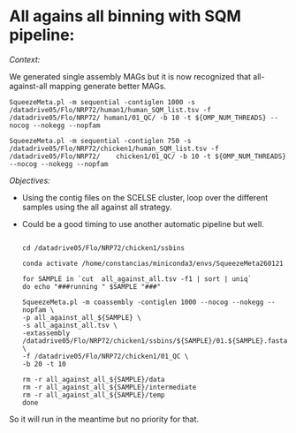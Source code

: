 # All agains all binning with SQM pipeline:

_Context:_ 

We generated single assembly MAGs but it is now recognized that all-against-all mapping generate better MAGs.

	SqueezeMeta.pl -m sequential -contiglen 1000 -s /datadrive05/Flo/NRP72/human1/human_SQM_list.tsv -f /datadrive05/Flo/NRP72/	human1/01_QC/ -b 10 -t ${OMP_NUM_THREADS} --nocog --nokegg --nopfam

	SqueezeMeta.pl -m sequential -contiglen 750 -s /datadrive05/Flo/NRP72/chicken1/human_SQM_list.tsv -f /datadrive05/Flo/NRP72/	chicken1/01_QC/ -b 10 -t ${OMP_NUM_THREADS} --nocog --nokegg --nopfam

_Objectives:_ 

- Using the contig files on the SCELSE cluster, loop over the different samples using the all against all strategy.
- Could be a good timing to use another automatic pipeline but well.


	```source ~/.bashrc 
	
	cd /datadrive05/Flo/NRP72/chicken1/ssbins
	
	conda activate /home/constancias/miniconda3/envs/SqueezeMeta260121
	 
	for SAMPLE in `cut  all_against_all.tsv -f1 | sort | uniq`
	do echo "###running " $SAMPLE "###"
	
	SqueezeMeta.pl -m coassembly -contiglen 1000 --nocog --nokegg --nopfam \
	-p all_against_all_${SAMPLE} \
	-s all_against_all.tsv \
	-extassembly /datadrive05/Flo/NRP72/chicken1/ssbins/${SAMPLE}/01.${SAMPLE}.fasta \
	-f /datadrive05/Flo/NRP72/chicken1/01_QC \
	-b 20 -t 10
	
	rm -r all_against_all_${SAMPLE}/data
	rm -r all_against_all_${SAMPLE}/intermediate
	rm -r all_against_all_${SAMPLE}/temp
	done

So it will run in the meantime but no priority for that.